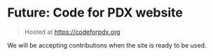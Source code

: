 # Future: Code for PDX website

> Hosted at https://codeforpdx.org

We will be accepting contributions when the site is ready to be used.
